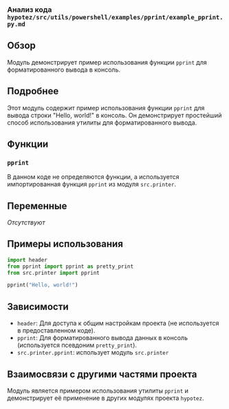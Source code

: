 ### Анализ кода `hypotez/src/utils/powershell/examples/pprint/example_pprint.py.md`

## Обзор

Модуль демонстрирует пример использования функции `pprint` для форматированного вывода в консоль.

## Подробнее

Этот модуль содержит пример использования функции `pprint` для вывода строки "Hello, world!" в консоль. Он демонстрирует простейший способ использования утилиты для форматированного вывода.

## Функции

### `pprint`

В данном коде не определяются функции, а используется импортированная функция `pprint` из модуля `src.printer`.

## Переменные

*Отсутствуют*

## Примеры использования

```python
import header
from pprint import pprint as pretty_print
from src.printer import pprint

pprint("Hello, world!")
```

## Зависимости

*   `header`: Для доступа к общим настройкам проекта (не используется в предоставленном коде).
*   `pprint`: Для форматированного вывода данных в консоль (используется псевдоним `pretty_print`).
*   `src.printer.pprint`: использует модуль  `src.printer`

## Взаимосвязи с другими частями проекта

Модуль является примером использования утилиты `pprint` и демонстрирует её применение в других модулях проекта `hypotez`.
